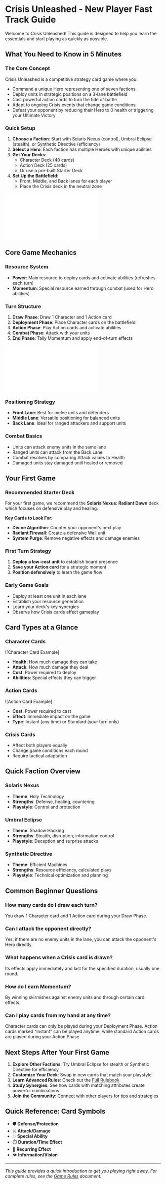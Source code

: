 # Crisis Unleashed - New Player Fast Track Guide

Welcome to Crisis Unleashed! This guide is designed to help you learn the essentials and start playing as quickly as possible.

## What You Need to Know in 5 Minutes

### The Core Concept

Crisis Unleashed is a competitive strategy card game where you:

- Command a unique Hero representing one of seven factions
- Deploy units in strategic positions on a 3-lane battlefield
- Cast powerful action cards to turn the tide of battle
- Adapt to ongoing Crisis events that change game conditions
- Defeat your opponent by reducing their Hero to 0 health or triggering your Ultimate Victory

### Quick Setup

1. **Choose a Faction**: Start with Solaris Nexus (control), Umbral Eclipse (stealth), or Synthetic Directive (efficiency)
2. **Select a Hero**: Each faction has multiple Heroes with unique abilities
3. **Get Your Decks**:
   - Character Deck (40 cards)
   - Action Deck (25 cards)
   - Or use a pre-built Starter Deck
4. **Set Up the Battlefield**:
   - Front, Middle, and Back lanes for each player
   - Place the Crisis deck in the neutral zone

![Game Board Layout](/docs/mechanics/game_flow_diagram.md#battlefield-layout-and-movement)

## Core Game Mechanics

### Resource System

- **Power**: Main resource to deploy cards and activate abilities (refreshes each turn)
- **Momentum**: Special resource earned through combat (used for Hero abilities)

### Turn Structure

1. **Draw Phase**: Draw 1 Character and 1 Action card
2. **Deployment Phase**: Place Character cards on the battlefield
3. **Action Phase**: Play Action cards and activate abilities
4. **Combat Phase**: Attack with your units
5. **End Phase**: Tally Momentum and apply end-of-turn effects

![Turn Flow](/docs/mechanics/game_flow_diagram.md#player-turn-phases)

### Positioning Strategy

- **Front Lane**: Best for melee units and defenders
- **Middle Lane**: Versatile positioning for balanced units
- **Back Lane**: Ideal for ranged attackers and support units

### Combat Basics

- Units can attack enemy units in the same lane
- Ranged units can attack from the Back Lane
- Combat resolves by comparing Attack values to Health
- Damaged units stay damaged until healed or removed

## Your First Game

### Recommended Starter Deck

For your first game, we recommend the **Solaris Nexus: Radiant Dawn** deck which focuses on defensive play and healing.

**Key Cards to Look For**:

- **Divine Algorithm**: Counter your opponent's next play
- **Radiant Firewall**: Create a defensive Wall unit
- **System Purge**: Remove negative effects and damage enemies

### First Turn Strategy

1. **Deploy a low-cost unit** to establish board presence
2. **Save your Action card** for a strategic moment
3. **Position defensively** to learn the game flow

### Early Game Goals

- Deploy at least one unit in each lane
- Establish your resource generation
- Learn your deck's key synergies
- Observe how Crisis cards affect gameplay

## Card Types at a Glance

### Character Cards

![Character Card Example]

- **Health**: How much damage they can take
- **Attack**: How much damage they deal
- **Cost**: Power required to deploy
- **Abilities**: Special effects they can trigger

### Action Cards

![Action Card Example]

- **Cost**: Power required to cast
- **Effect**: Immediate impact on the game
- **Type**: Instant (any time) or Standard (your turn only)

### Crisis Cards

- Affect both players equally
- Change game conditions each round
- Require tactical adaptation

## Quick Faction Overview

### Solaris Nexus

- **Theme**: Holy Technology
- **Strengths**: Defense, healing, countering
- **Playstyle**: Control and protection

### Umbral Eclipse

- **Theme**: Shadow Hacking
- **Strengths**: Stealth, disruption, information control
- **Playstyle**: Deception and surprise attacks

### Synthetic Directive

- **Theme**: Efficient Machines
- **Strengths**: Resource efficiency, calculated plays
- **Playstyle**: Technical optimization and planning

## Common Beginner Questions

### How many cards do I draw each turn?

You draw 1 Character card and 1 Action card during your Draw Phase.

### Can I attack the opponent directly?

Yes, if there are no enemy units in the lane, you can attack the opponent's Hero directly.

### What happens when a Crisis card is drawn?

Its effects apply immediately and last for the specified duration, usually one round.

### How do I earn Momentum?

By winning skirmishes against enemy units and through certain card effects.

### Can I play cards from my hand at any time?

Character cards can only be played during your Deployment Phase. Action cards marked "Instant" can be played anytime, while standard Action cards are played during your Action Phase.

## Next Steps After Your First Game

1. **Explore Other Factions**: Try Umbral Eclipse for stealth or Synthetic Directive for efficiency
2. **Customize Your Deck**: Swap in new cards that match your playstyle
3. **Learn Advanced Rules**: Check out the [Full Rulebook](/docs/GAME_RULES.md)
4. **Study Synergies**: See how cards with matching attributes create powerful combinations
5. **Join the Community**: Connect with other players for tips and strategies

## Quick Reference: Card Symbols

- 🛡️ **Defense/Protection**
- ⚔️ **Attack/Damage**
- ✨ **Special Ability**
- ⏱️ **Duration/Time Effect**
- 🔄 **Recurring Effect**
- 👁️ **Information/Vision**

---

*This guide provides a quick introduction to get you playing right away. For complete rules, see the [Game Rules](/docs/GAME_RULES.md) document.*

